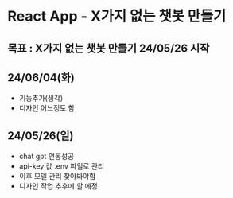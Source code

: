 # React App - X가지 없는 챗봇 만들기

## 목표 : X가지 없는 챗봇 만들기 24/05/26 시작

<h2>24/06/04(화)</h2>

- 기능추가(생각)
- 디자인 어느정도 함

<h2>24/05/26(일)</h2>

- chat gpt 연동성공
- api-key 값 .env 파일로 관리
- 이후 모델 관리 찾아봐야함
- 디자인 작업 추후에 할 에정
